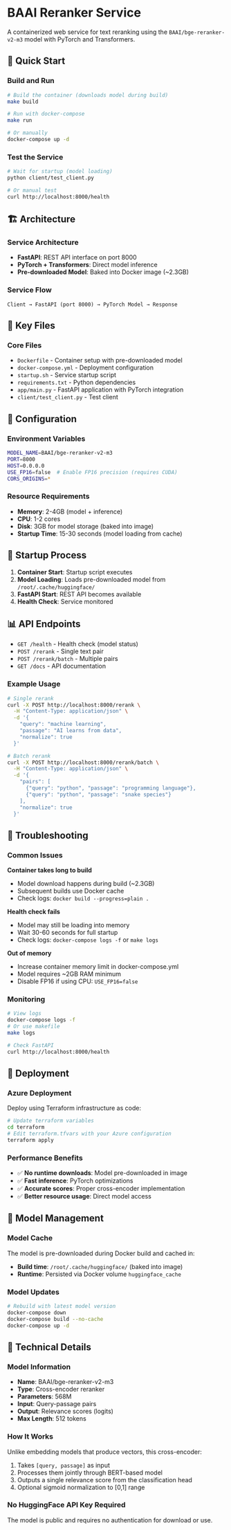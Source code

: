 # BAAI Reranker Service

A containerized web service for text reranking using the `BAAI/bge-reranker-v2-m3` model with PyTorch and Transformers.

## 🚀 Quick Start

### Build and Run
```bash
# Build the container (downloads model during build)
make build

# Run with docker-compose
make run

# Or manually
docker-compose up -d
```

### Test the Service
```bash
# Wait for startup (model loading)
python client/test_client.py

# Or manual test
curl http://localhost:8000/health
```

## 🏗️ Architecture

### Service Architecture
- **FastAPI**: REST API interface on port 8000
- **PyTorch + Transformers**: Direct model inference
- **Pre-downloaded Model**: Baked into Docker image (~2.3GB)

### Service Flow
```
Client → FastAPI (port 8000) → PyTorch Model → Response
```

## 📁 Key Files

### Core Files
- `Dockerfile` - Container setup with pre-downloaded model
- `docker-compose.yml` - Deployment configuration
- `startup.sh` - Service startup script
- `requirements.txt` - Python dependencies
- `app/main.py` - FastAPI application with PyTorch integration
- `client/test_client.py` - Test client

## 🔧 Configuration

### Environment Variables
```bash
MODEL_NAME=BAAI/bge-reranker-v2-m3
PORT=8000
HOST=0.0.0.0
USE_FP16=false  # Enable FP16 precision (requires CUDA)
CORS_ORIGINS=*
```

### Resource Requirements
- **Memory**: 2-4GB (model + inference)
- **CPU**: 1-2 cores
- **Disk**: 3GB for model storage (baked into image)
- **Startup Time**: 15-30 seconds (model loading from cache)

## 🚦 Startup Process

1. **Container Start**: Startup script executes
2. **Model Loading**: Loads pre-downloaded model from `/root/.cache/huggingface/`
3. **FastAPI Start**: REST API becomes available
4. **Health Check**: Service monitored

## 📊 API Endpoints

- `GET /health` - Health check (model status)
- `POST /rerank` - Single text pair
- `POST /rerank/batch` - Multiple pairs
- `GET /docs` - API documentation

### Example Usage
```bash
# Single rerank
curl -X POST http://localhost:8000/rerank \
  -H "Content-Type: application/json" \
  -d '{
    "query": "machine learning",
    "passage": "AI learns from data",
    "normalize": true
  }'

# Batch rerank
curl -X POST http://localhost:8000/rerank/batch \
  -H "Content-Type: application/json" \
  -d '{
    "pairs": [
      {"query": "python", "passage": "programming language"},
      {"query": "python", "passage": "snake species"}
    ],
    "normalize": true
  }'
```

## 🐛 Troubleshooting

### Common Issues

**Container takes long to build**
- Model download happens during build (~2.3GB)
- Subsequent builds use Docker cache
- Check logs: `docker build --progress=plain .`

**Health check fails**
- Model may still be loading into memory
- Wait 30-60 seconds for full startup
- Check logs: `docker-compose logs -f` or `make logs`

**Out of memory**
- Increase container memory limit in docker-compose.yml
- Model requires ~2GB RAM minimum
- Disable FP16 if using CPU: `USE_FP16=false`

### Monitoring
```bash
# View logs
docker-compose logs -f
# Or use makefile
make logs

# Check FastAPI
curl http://localhost:8000/health
```

## 🚀 Deployment

### Azure Deployment
Deploy using Terraform infrastructure as code:
```bash
# Update terraform variables
cd terraform
# Edit terraform.tfvars with your Azure configuration
terraform apply
```

### Performance Benefits
- ✅ **No runtime downloads**: Model pre-downloaded in image
- ✅ **Fast inference**: PyTorch optimizations
- ✅ **Accurate scores**: Proper cross-encoder implementation
- ✅ **Better resource usage**: Direct model access

## 🔄 Model Management

### Model Cache
The model is pre-downloaded during Docker build and cached in:
- **Build time**: `/root/.cache/huggingface/` (baked into image)
- **Runtime**: Persisted via Docker volume `huggingface_cache`

### Model Updates
```bash
# Rebuild with latest model version
docker-compose down
docker-compose build --no-cache
docker-compose up -d
```

## 📝 Technical Details

### Model Information
- **Name**: BAAI/bge-reranker-v2-m3
- **Type**: Cross-encoder reranker
- **Parameters**: 568M
- **Input**: Query-passage pairs
- **Output**: Relevance scores (logits)
- **Max Length**: 512 tokens

### How It Works
Unlike embedding models that produce vectors, this cross-encoder:
1. Takes `[query, passage]` as input
2. Processes them jointly through BERT-based model
3. Outputs a single relevance score from the classification head
4. Optional sigmoid normalization to [0,1] range

### No HuggingFace API Key Required
The model is public and requires no authentication for download or use.
